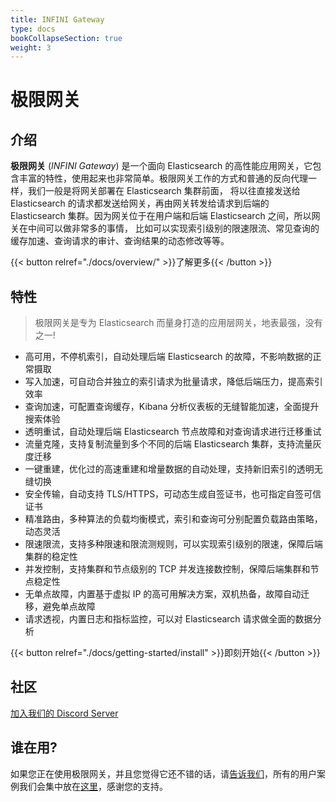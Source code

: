 ```yaml
---
title: INFINI Gateway
type: docs
bookCollapseSection: true
weight: 3
---
```


# 极限网关

## 介绍

**极限网关** (_INFINI Gateway_) 是一个面向 Elasticsearch 的高性能应用网关，它包含丰富的特性，使用起来也非常简单。极限网关工作的方式和普通的反向代理一样，我们一般是将网关部署在 Elasticsearch 集群前面，
将以往直接发送给 Elasticsearch 的请求都发送给网关，再由网关转发给请求到后端的 Elasticsearch 集群。因为网关位于在用户端和后端 Elasticsearch 之间，所以网关在中间可以做非常多的事情，
比如可以实现索引级别的限速限流、常见查询的缓存加速、查询请求的审计、查询结果的动态修改等等。

{{< button relref="./docs/overview/" >}}了解更多{{< /button >}}

## 特性

> 极限网关是专为 Elasticsearch 而量身打造的应用层网关，地表最强，没有之一!

- 高可用，不停机索引，自动处理后端 Elasticsearch 的故障，不影响数据的正常摄取
- 写入加速，可自动合并独立的索引请求为批量请求，降低后端压力，提高索引效率
- 查询加速，可配置查询缓存，Kibana 分析仪表板的无缝智能加速，全面提升搜索体验
- 透明重试，自动处理后端 Elasticsearch 节点故障和对查询请求进行迁移重试
- 流量克隆，支持复制流量到多个不同的后端 Elasticsearch 集群，支持流量灰度迁移
- 一键重建，优化过的高速重建和增量数据的自动处理，支持新旧索引的透明无缝切换
- 安全传输，自动支持 TLS/HTTPS，可动态生成自签证书，也可指定自签可信证书
- 精准路由，多种算法的负载均衡模式，索引和查询可分别配置负载路由策略，动态灵活
- 限速限流，支持多种限速和限流测规则，可以实现索引级别的限速，保障后端集群的稳定性
- 并发控制，支持集群和节点级别的 TCP 并发连接数控制，保障后端集群和节点稳定性
- 无单点故障，内置基于虚拟 IP 的高可用解决方案，双机热备，故障自动迁移，避免单点故障
- 请求透视，内置日志和指标监控，可以对 Elasticsearch 请求做全面的数据分析

{{< button relref="./docs/getting-started/install" >}}即刻开始{{< /button >}}

## 社区

[加入我们的 Discord Server](https://discord.gg/4tKTMkkvVX)

## 谁在用?

如果您正在使用极限网关，并且您觉得它还不错的话，请[告诉我们](https://discord.gg/4tKTMkkvVX)，所有的用户案例我们会集中放在[这里](./docs/user-cases/)，感谢您的支持。
